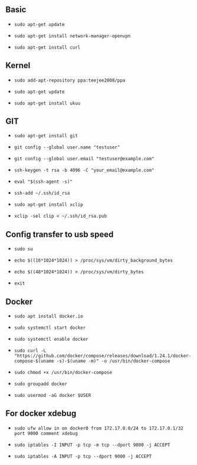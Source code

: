 Basic
-----
* `sudo apt-get update`

* `sudo apt-get install network-manager-openvpn`

* `sudo apt-get install curl`

Kernel
------
* `sudo add-apt-repository ppa:teejee2008/ppa`

* `sudo apt-get update`

* `sudo apt-get install ukuu`

GIT
---

* `sudo apt-get install git`

* `git config --global user.name "testuser"`

* `git config --global user.email "testuser@example.com"`

* `ssh-keygen -t rsa -b 4096 -C "your_email@example.com"`

* `eval "$(ssh-agent -s)"`

* `ssh-add ~/.ssh/id_rsa`

* `sudo apt-get install xclip`

* `xclip -sel clip < ~/.ssh/id_rsa.pub`

Config transfer to usb speed
----------------------------

* `sudo su`

* `echo $((16*1024*1024)) > /proc/sys/vm/dirty_background_bytes`

* `echo $((48*1024*1024)) > /proc/sys/vm/dirty_bytes`

* `exit`

Docker 
-------

* `sudo apt install docker.io`

* `sudo systemctl start docker`

* `sudo systemctl enable docker`

* `sudo curl -L "https://github.com/docker/compose/releases/download/1.24.1/docker-compose-$(uname -s)-$(uname -m)" -o /usr/bin/docker-compose`

* `sudo chmod +x /usr/bin/docker-compose`

* `sudo groupadd docker`

* `sudo usermod -aG docker $USER`

For docker xdebug
-----------------

* `sudo ufw allow in on docker0 from 172.17.0.0/24 to 172.17.0.1/32 port 9000 comment xdebug`

* `sudo iptables -I INPUT -p tcp -m tcp --dport 9000 -j ACCEPT`

* `sudo iptables -A INPUT -p tcp --dport 9000 -j ACCEPT`
